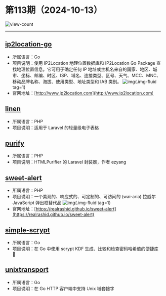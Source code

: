 # 第113期（2024-10-13）

![view-count](https://count.getloli.com/@xiaoxuan6-weekly-20241013)

---
## [ip2location-go](https://github.com/ip2location/ip2location-go)
- 所属语言：Go
- 项目说明：使用 IP2Location 地理位置数据库和 IP2Location Go Package 查找地理位置信息。它可用于确定任何 IP 地址或主机名来自的国家、地区、城市、坐标、邮编、时区、ISP、域名、连接类型、区号、天气、MCC、MNC、移动品牌名称、海拔、使用类型、地址类型和 IAB 类别。
![img](https://mirror.ghproxy.com/https://raw.githubusercontent.com/xiaoxuan6/weekly/main/docs/static/images/2024-10-13/1728813681.png){.img-fluid tag=1}
- 官网地址：[http://www.ip2location.com](http://www.ip2location.com)

## [linen](https://github.com/glhd/linen)
- 所属语言：PHP
- 项目说明：适用于 Laravel 的轻量级电子表格

## [purify](https://github.com/stevebauman/purify)
- 所属语言：PHP
- 项目说明：HTMLPurifier 的 Laravel 封装器，作者 ezyang

## [sweet-alert](https://github.com/realrashid/sweet-alert)
- 所属语言：PHP
- 项目说明：一个美观的、响应式的、可定制的、可访问的 (wai-aria) 拉威尔 JavaScript 弹出框替代品
![img](https://mirror.ghproxy.com/https://raw.githubusercontent.com/xiaoxuan6/weekly/main/docs/static/images/2024-10-13/1728820114.png){.img-fluid tag=1}
- 官网地址：[https://realrashid.github.io/sweet-alert](https://realrashid.github.io/sweet-alert)

## [simple-scrypt](https://github.com/elithrar/simple-scrypt)
- 所属语言：Go
- 项目说明：在 Go 中使用 scrypt KDF 生成、比较和检查密码哈希值的便捷库 🔑

## [unixtransport](https://github.com/peterbourgon/unixtransport)
- 所属语言：Go
- 项目说明：在 Go HTTP 客户端中支持 Unix 域套接字
